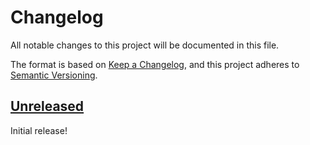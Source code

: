 # Changelog

All notable changes to this project will be documented in this file.

The format is based on [Keep a Changelog](https://keepachangelog.com/en/1.0.0/),
and this project adheres to [Semantic Versioning](https://semver.org/spec/v2.0.0.html).

## [Unreleased][unreleased]

Initial release!

[unreleased]: https://github.com/thephpleague/commonmark-ext-task-list/compare/v0.1.0...HEAD
